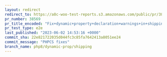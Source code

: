 ```yaml
---
layout: redirect
redirect_to: https://a8c-woo-test-reports.s3.amazonaws.com/public/pr/38569/e2e/index.html
pr_number: 38569
pr_title_encoded: "Fix+dynamic+property+declaration+warnings+in+shipping+code+%28PHP+8.2%2B%29"
pr_test_type: e2e
last_published: "2023-06-02 14:53:16 +0000"
commit_sha: 22e821722035d044fc3c85fa7642413a8051ee24
commit_message: "PHPCS fixes"
branch_name: php8/dynamic-prop/shipping
---
```

